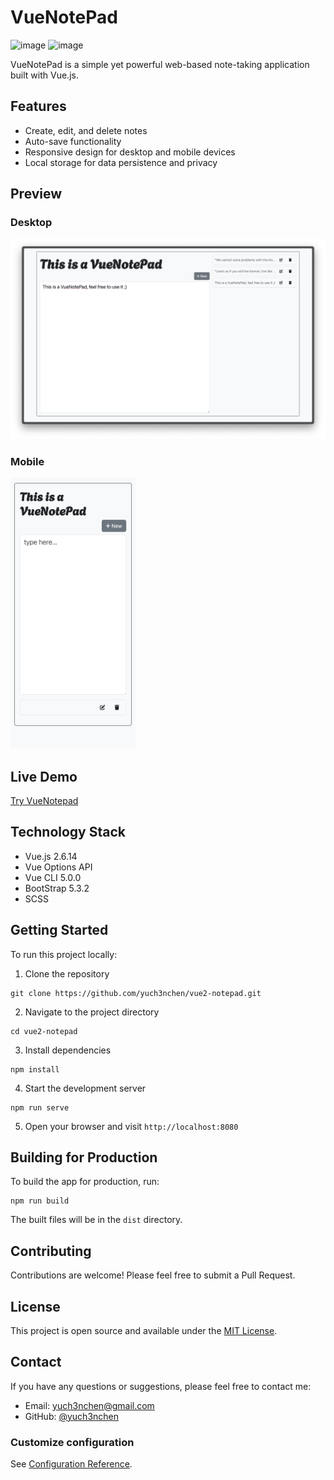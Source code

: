 # VueNotePad

![image](https://img.shields.io/badge/Vue%20js-35495E?style=for-the-badge&logo=vuedotjs&logoColor=4FC08D)
![image](https://img.shields.io/badge/Bootstrap-563D7C?style=for-the-badge&logo=bootstrap&logoColor=white)

VueNotePad is a simple yet powerful web-based note-taking application built with Vue.js.

## Features

- Create, edit, and delete notes
- Auto-save functionality
- Responsive design for desktop and mobile devices
- Local storage for data persistence and privacy

## Preview

### Desktop

  <img src="screenshots/app-screenshot.png" alt="VueNotePad Screenshot" width="600"/>

### Mobile

  <img src="screenshots/app-screenshot-mobile.png" alt="VueNotePad Screenshot" width="200"/>

## Live Demo

[Try VueNotepad](https://yuch3nchen.github.io/vue2-notepad/)

## Technology Stack

- Vue.js 2.6.14
- Vue Options API
- Vue CLI 5.0.0
- BootStrap 5.3.2
- SCSS

## Getting Started

To run this project locally:

1. Clone the repository

```
git clone https://github.com/yuch3nchen/vue2-notepad.git
```

2. Navigate to the project directory

```
cd vue2-notepad
```

3. Install dependencies

```
npm install
```

4. Start the development server

```
npm run serve
```

5. Open your browser and visit `http://localhost:8080`

## Building for Production

To build the app for production, run:

```
npm run build
```

The built files will be in the `dist` directory.

## Contributing

Contributions are welcome! Please feel free to submit a Pull Request.

## License

This project is open source and available under the [MIT License](LICENSE).

## Contact

If you have any questions or suggestions, please feel free to contact me:

- Email: yuch3nchen@gmail.com
- GitHub: [@yuch3nchen](https://github.com/yuch3nchen)

### Customize configuration

See [Configuration Reference](https://cli.vuejs.org/config/).
